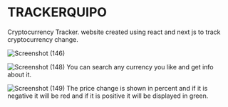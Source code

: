 # TRACKERQUIPO
Cryptocurrency Tracker.
website created using react and next js to track cryptocurrency change.


![Screenshot (146)](https://user-images.githubusercontent.com/73050095/122707621-603bf900-d228-11eb-9ede-336fa52e979f.png)


![Screenshot (148)](https://user-images.githubusercontent.com/73050095/122707706-895c8980-d228-11eb-9d55-abed031fb0f8.png)
You can search any currency you like and get info about it.


![Screenshot (149)](https://user-images.githubusercontent.com/73050095/122707755-a4c79480-d228-11eb-8645-0eb25c6003a4.png)
The price change is shown in percent and if it is negative it will be red and if it is positive it will be displayed in green.

